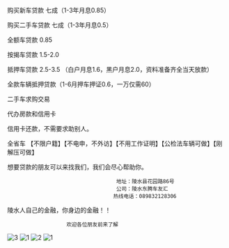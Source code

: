 购买新车贷款     七成（1-3年月息0.85）
 
购买二手车贷款   七成（1-3年月息0.5）
 
全额车贷款         0.85

按揭车贷款         1.5-2.0

抵押车贷款         2.5-3.5
（白户月息1.6，黑户月息2.0，资料准备齐全当天放款）
 
全款车辆抵押贷款（1-6月押车押证0.6，一万仅需60）
 
二手车求购交易 
 
代办房款和信用卡
 
信用卡还款，不需要求助别人。
 
全省车
【不限户籍】【不电申，不外访】【不用工作证明】【公检法车辆可做】【刚解压可做】

想要贷款的朋友可以来找我们，我们会尽心帮助你。

                                       地址：陵水县花园路86号
                                       公司：陵水东腾车友汇
                                      热线电话：089832128306    
陵水人自己的金融，你身边的金融！！

                       欢迎各位朋友前来了解

![3](https://user-images.githubusercontent.com/29617372/27505252-b14ed75a-58cd-11e7-9822-2c4a96442926.jpg)
![1](https://user-images.githubusercontent.com/29617372/27505251-b10a3348-58cd-11e7-9826-4c198fc8fedf.jpg)
![2](https://user-images.githubusercontent.com/29617372/27505250-b109a37e-58cd-11e7-8370-9eded571514f.jpg)
![1](https://user-images.githubusercontent.com/29617372/27514144-4f093b70-59b4-11e7-904c-7fdfb0aeb7a9.jpg)
